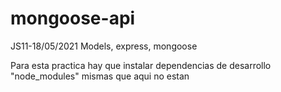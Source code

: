 # mongoose-api
JS11-18/05/2021 Models, express, mongoose

Para esta practica hay que instalar dependencias de desarrollo "node_modules" mismas que aqui no estan
